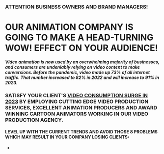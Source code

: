 ### ATTENTION BUSINESS OWNERS AND BRAND MANAGERS!
# OUR ANIMATION COMPANY IS GOING TO MAKE A HEAD-TURNING WOW! EFFECT ON YOUR AUDIENCE!
##### Video animation is now used by an overwhelming majority of businesses, and consumers are undeniably relying on video content to make conversions. Before the pandemic, video made up 73% of all internet traffic. That number increased to 82% in 2022 and will increase to 91% in 2023.

### SATISFY YOUR CLIENT'S **[VIDEO CONSUMPTION SURGE IN 2023](https://blog.hubspot.com/marketing/how-video-consumption-is-changing)** BY EMPLOYING CUTTING EDGE VIDEO PRODUCTION SERVICES, EXCELLENT ANIMATION PRODUCERS AND AWARD WINNING CARTOON ANIMATORS WORKING IN OUR VIDEO PRODUCTION AGENCY.

#### LEVEL UP WITH THE CURRENT TRENDS AND AVOID THOSE **8 PROBLEMS WHICH MAY RESULT IN YOUR COMPANY LOSING CLIENTS:**

- 



